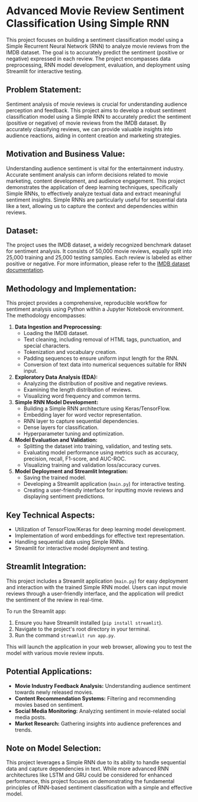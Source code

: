 # Advanced Movie Review Sentiment Classification Using Simple RNN

This project focuses on building a sentiment classification model using a Simple Recurrent Neural Network (RNN) to
analyze movie reviews from the IMDB dataset.
The goal is to accurately predict the sentiment (positive or negative)
expressed in each review.
The project encompasses data preprocessing, RNN model development, evaluation, and deployment
using Streamlit for interactive testing.

## Problem Statement:

Sentiment analysis of movie reviews is crucial for understanding audience perception and feedback.
This project aims to
develop a robust sentiment classification model using a Simple RNN to accurately predict the sentiment (positive or
negative) of movie reviews from the IMDB dataset.
By accurately classifying reviews, we can provide valuable insights
into audience reactions, aiding in content creation and marketing strategies.

## Motivation and Business Value:

Understanding audience sentiment is vital for the entertainment industry.
Accurate sentiment analysis can inform
decisions related to movie marketing, content development, and audience engagement.
This project demonstrates the
application of deep learning techniques, specifically Simple RNNs, to effectively analyze textual data and extract
meaningful sentiment insights.
Simple RNNs are particularly useful for sequential data like a text, allowing us to
capture
the context and dependencies within reviews.

## Dataset:

The project uses the IMDB dataset, a widely recognized benchmark dataset for sentiment analysis.
It consists of
50,000 movie reviews, equally split into 25,000 training and 25,000 testing samples.
Each review is labeled as either
positive or negative.
For more information, please refer to
the [IMDB dataset documentation](https://www.kaggle.com/datasets/lakshmi25npathi/imdb-dataset-of-50k-movie-reviews).

## Methodology and Implementation:

This project provides a comprehensive, reproducible workflow for sentiment analysis using Python within a Jupyter
Notebook environment.
The methodology encompasses:

1. **Data Ingestion and Preprocessing:**
    * Loading the IMDB dataset.
    * Text cleaning, including removal of HTML tags, punctuation, and special characters.
    * Tokenization and vocabulary creation.
    * Padding sequences to ensure uniform input length for the RNN.
    * Conversion of text data into numerical sequences suitable for RNN input.
2. **Exploratory Data Analysis (EDA):**
    * Analyzing the distribution of positive and negative reviews.
    * Examining the length distribution of reviews.
    * Visualizing word frequency and common terms.
3. **Simple RNN Model Development:**
    * Building a Simple RNN architecture using Keras/TensorFlow.
    * Embedding layer for word vector representation.
    * RNN layer to capture sequential dependencies.
    * Dense layers for classification.
    * Hyperparameter tuning and optimization.
4. **Model Evaluation and Validation:**
    * Splitting the dataset into training, validation, and testing sets.
    * Evaluating model performance using metrics such as accuracy, precision, recall, F1-score, and AUC-ROC.
    * Visualizing training and validation loss/accuracy curves.
5. **Model Deployment and Streamlit Integration:**
    * Saving the trained model.
    * Developing a Streamlit application (`main.py`) for interactive testing.
    * Creating a user-friendly interface for inputting movie reviews and displaying sentiment predictions.

## Key Technical Aspects:

* Utilization of TensorFlow/Keras for deep learning model development.
* Implementation of word embeddings for effective text representation.
* Handling sequential data using Simple RNNs.
* Streamlit for interactive model deployment and testing.

## Streamlit Integration:

This project includes a Streamlit application (`main.py`)
for easy deployment and interaction with the trained Simple RNN
model.
Users can input movie reviews through a user-friendly interface, and the application will predict the sentiment
of the review in real-time.

To run the Streamlit app:

1. Ensure you have Streamlit installed (`pip install streamlit`).
2. Navigate to the project's root directory in your terminal.
3. Run the command `streamlit run app.py`.

This will launch the application in your web browser, allowing you to test the model with various movie review inputs.

## Potential Applications:

* **Movie Industry Feedback Analysis:** Understanding audience sentiment towards newly released movies.
* **Content Recommendation Systems:** Filtering and recommending movies based on sentiment.
* **Social Media Monitoring:** Analyzing sentiment in movie-related social media posts.
* **Market Research:** Gathering insights into audience preferences and trends.

## Note on Model Selection:

This project leverages a Simple RNN due to its ability to handle sequential data and capture dependencies in text.
While
more advanced RNN architectures like LSTM and GRU could be considered for enhanced performance, this project focuses on
demonstrating the fundamental principles of RNN-based sentiment classification with a simple and effective model.